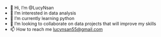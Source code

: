 - 👋 Hi, I’m @LucyNsan
- 👀 I’m interested in data analysis
- 🌱 I’m currently learning python
- 💞️ I’m looking to collaborate on data projects that will improve my skills
- 📫 How to reach me lucynsan55@gmail.com

<!---
LucyNsan/LucyNsan is a ✨ special ✨ repository because its `README.md` (this file) appears on your GitHub profile.
You can click the Preview link to take a look at your changes.
--->
